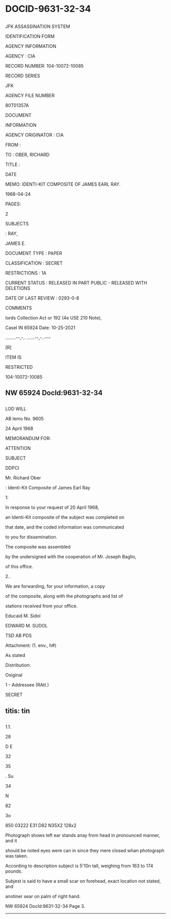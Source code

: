 # DOCID-9631-32-34

##
JFK ASSASSINATION SYSTEM

IDENTIFICATION FORM

AGENCY INFORMATION

AGENCY : CIA

RECORD NUMBER: 104-10072-10085

RECORD SERIES

JFK

AGENCY FILE NUMBER

80T01357A

DOCUMENT

INFORMATION

AGENCY ORIGINATOR : CIA

FROM :

TO : OBER, RICHARD

TITLE :

DATE

MEMO: IDENTI-KIT COMPOSITE OF JAMES EARL RAY.

1968-04-24

PAGES:

2

SUBJECTS

: RAY,

JAMES E.

DOCUMENT TYPE : PAPER

CLASSIFICATION : SECRET

RESTRICTIONS : 1A

CURRENT STATUS : RELEASED IN PART PUBLIC - RELEASED WITH DELETIONS

DATE OF LAST REVIEW : 0293-0-8

COMMENTS

lords Collection Act or 192 (4e USE 210 Note),

Casel IN 65924 Date: 10-25-2021

........--,-.. ......--,-..---

[R]

ITEM IS

RESTRICTED

104-10072-10085

NW 65924 Docld:9631-32-34
---

##
LOD WILL

AB lemo No. 9605

24 April 1968

MEMORANDUM FOR:

ATTENTION

SUBJECT

DDPCI

Mr. Richard Ober

: Identi-Kit Composite of James Earl Ray

1:

In response to your request of 20 April 1968,

an Identi-Kit composite of the subject was completed on

that date, and the coded information was communicated

to you for dissemination.

The composite was assembled

by the undersigned with the cooperation of Mr. Joseph Baglio,

of this office.

2..

We are forwarding, for your information, a copy

of the composite, along with the photographs and list of

stations received from your office.

Educaid M. Sidol

EDWARD M. SUDOL

TSD AB PDS

Attachment: (1. env., h#)

As stated

Distribution:

Oxiginal

1 - Addressee (RAtt.)

SECRET

titis: tin
---

##
1.1.

28

D E

32

35

. Su

34

N

82

Зо

850 03222 E31 D82 N35X2 128x2

Photograph shows left ear stands anay from head in pronounced manner, and it

should be noted eyes were can in since they mere closed whan photograph was taken.

According to description subject is 5'10n tall, weighing from 163 to 174 pounds.

Subjest is said to have a small scar on forehead, exact location not stated, and

anotiner sear on palm of right hand.

NW 65924 Docld:9631-32-34 Page 3.

---

